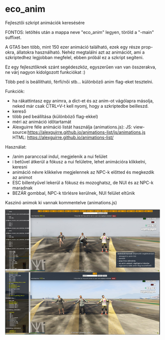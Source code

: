 # eco_anim
Fejlesztői szkript animációk keresésére

FONTOS: letöltés után a mappa neve "eco_anim" legyen, töröld a "-main" suffixet.

A GTA5 ben több, mint 150 ezer animáció található, ezek egy része prop-okra, állatokra használható. Nehéz megtalálni azt az animációt, ami a szkriptedhez legjobban megfelel, ebben próbál ez a szkript segíteni.

Ez egy fejlesztőknek szánt segédeszköz, egyszerűen van van összerakva, ne várj nagyon kidolgozott funkciókat :)

Több ped is beállítható, férfi/női stb... különböző anim flag-eket tesztelni.

Funkciók:
 - ha rákattintasz egy animra, a dict-et és az anim-ot vágólapra másolja, neked már csak CTRL+V-t kell nyomj, hogy a szkriptedbe beilleszd.
 - kereső
 - több ped beállítása (különböző flag-ekkel)
 - méri az animáció időtartamát
 - Alexguirre féle animáció listát használja (animations.js): JS: view-source:https://alexguirre.github.io/animations-list/js/animations.js HTML: https://alexguirre.github.io/animations-list/ 

Használat:
 - /anim paranccsal indul, megjelenik a nui felület
 - i betűvel átkerül a fókusz a nui felületre, lehet animációra klikkelni, keresni
 - animáció névre klikkelve megjelennek az NPC-k előtted és megkezdik az animot
 - ESC billentyűvel  lekerül a fókusz és mozoghatsz, de NUI és az NPC-k maradnak
 - BEZÁR gombbal, NPC-k törlésre kerülnek, NUI felület eltűnik

Kaszinó animok ki vannak kommentelve (animations.js)

![ecoanim preview](https://github.com/Ekhion76/eco_anim/blob/main/preview_images/eco_anim.jpg)
